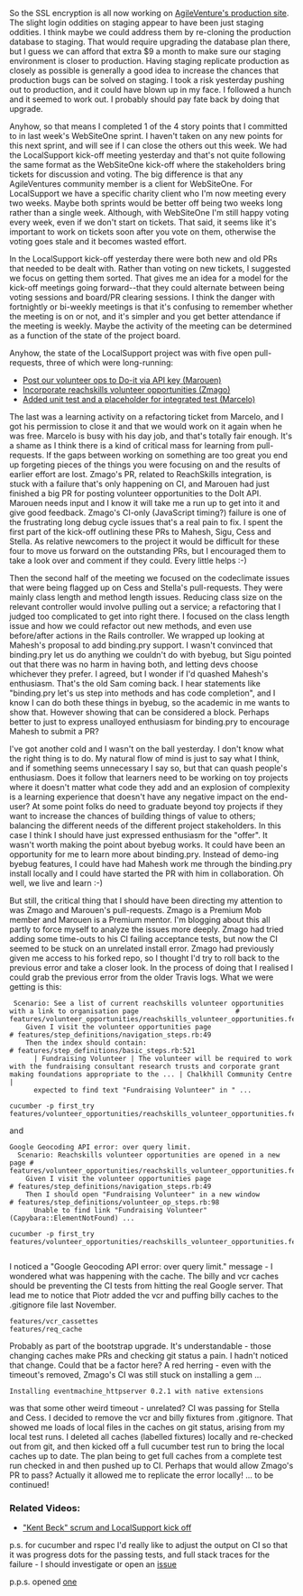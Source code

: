 So the SSL encryption is all now working on [AgileVenture's production site](https://www.agileventures.org/).  The slight login oddities on staging appear to have been just staging oddities.  I think maybe we could address them by re-cloning the production database to staging.  That would require upgrading the database plan there, but I guess we can afford that extra $9 a month to make sure our staging environment is closer to production.  Having staging replicate production as closely as possible is generally a good idea to increase the chances that production bugs can be solved on staging.  I took a risk yesterday pushing out to production, and it could have blown up in my face.  I followed a hunch and it seemed to work out.  I probably should pay fate back by doing that upgrade.

Anyhow, so that means I completed 1 of the 4 story points that I committed to in last week's WebSiteOne sprint.  I haven't taken on any new points for this next sprint, and will see if I can close the others out this week.  We had the LocalSupport kick-off meeting yesterday and that's not quite following the same format as the WebSiteOne kick-off where the stakeholders bring tickets for discussion and voting.  The big difference is that any AgileVentures community member is a client for WebSiteOne.  For LocalSupport we have a specific charity client who I'm now meeting every two weeks.  Maybe both sprints would be better off being two weeks long rather than a single week.  Although, with WebSiteOne I'm still happy voting every week, even if we don't start on tickets.  That said, it seems like it's important to work on tickets soon after you vote on them, otherwise the voting goes stale and it becomes wasted effort.

In the LocalSupport kick-off yesterday there were both new and old PRs that needed to be dealt with.  Rather than voting on new tickets, I suggested we focus on getting them sorted.  That gives me an idea for a model for the kick-off meetings going forward--that they could alternate between being voting sessions and board/PR clearing sessions.  I think the danger with fortnightly or bi-weekly meetings is that it's confusing to remember whether the meeting is on or not, and it's simpler and you get better attendance if the meeting is weekly.  Maybe the activity of the meeting can be determined as a function of the state of the project board.

Anyhow, the state of the LocalSupport project was with five open pull-requests, three of which were long-running:

* [Post our volunteer ops to Do-it via API key (Marouen)](https://github.com/AgileVentures/LocalSupport/pull/427)
* [Incorporate reachskills volunteer opportunities (Zmago)](https://github.com/AgileVentures/LocalSupport/pull/421)
* [Added unit test and a placeholder for integrated test (Marcelo)](https://github.com/AgileVentures/LocalSupport/pull/424)

The last was a learning activity on a refactoring ticket from Marcelo, and I got his permission to close it and that we would work on it again when he was free.  Marcelo is busy with his day job, and that's totally fair enough.  It's a shame as I think there is a kind of critical mass for learning from pull-requests.  If the gaps between working on something are too great you end up forgeting pieces of the things you were focusing on and the results of earlier effort are lost.  Zmago's PR, related to ReachSkills integration, is stuck with a failure that's only happening on CI, and Marouen had just finished a big PR for posting volunteer opportunities to the DoIt API.  Marouen needs input and I know it will take me a run up to get into it and give good feedback.  Zmago's CI-only (JavaScript timing?) failure is one of the frustrating long debug cycle issues that's a real pain to fix.  I spent the first part of the kick-off outlining these PRs to Mahesh, Sigu, Cess and Stella.  As relative newcomers to the project it would be difficult for these four to move us forward on the outstanding PRs, but I encouraged them to take a look over and comment if they could.  Every little helps :-)

Then the second half of the meeting we focused on the codeclimate issues that were being flagged up on Cess and Stella's pull-requests.  They were mainly class length and method length issues.  Reducing class size on the relevant controller would involve pulling out a service; a refactoring that I judged too complicated to get into right there.  I focused on the class length issue and how we could refactor out new methods, and even use before/after actions in the Rails controller.  We wrapped up looking at Mahesh's proposal to add binding.pry support.  I wasn't convinced that binding.pry let us do anything we couldn't do with byebug, but Sigu pointed out that there was no harm in having both, and letting devs choose whichever they prefer.  I agreed, but I wonder if I'd quashed Mahesh's enthusiasm.  That's the old Sam coming back.  I hear statements like "binding.pry let's us step into methods and has code completion", and I know I can do both these things in byebug, so the academic in me wants to show that.  However showing that can be considered a block.  Perhaps better to just to express unalloyed enthusiasm for binding.pry to encourage Mahesh to submit a PR?

I've got another cold and I wasn't on the ball yesterday.  I don't know what the right thing is to do.  My natural flow of mind is just to say what I think, and if something seems unnecessary I say so, but that can quash people's enthusiasm.  Does it follow that learners need to be working on toy projects where it doesn't matter what code they add and an explosion of complexity is a learning experience that doesn't have any negative impact on the end-user?  At some point folks do need to graduate beyond toy projects if they want to increase the chances of building things of value to others; balancing the different needs of the different project stakeholders.  In this case I think I should have just expressed enthusiasm for the "offer".  It wasn't worth making the point about byebug works.  It could have been an opportunity for me to learn more about binding.pry.  Instead of demo-ing byebug features, I could have had Mahesh work me through the binding.pry install locally and I could have started the PR with him in collaboration.  Oh well, we live and learn :-)

But still, the critical thing that I should have been directing my attention to was Zmago and Marouen's pull-requests.  Zmago is a Premium Mob member and Marouen is a Premium mentor.  I'm blogging about this all partly to force myself to analyze the issues more deeply. Zmago had tried adding some time-outs to his CI failing acceptance tests, but now the CI seemed to be stuck on an unrelated install error.  Zmago had previously given me access to his forked repo, so I thought I'd try to roll back to the previous error and take a closer look.  In the process of doing that I realised I could grab the previous error from the older Travis logs.  What we were getting is this:

```
 Scenario: See a list of current reachskills volunteer opportunities with a link to organisation page                        # features/volunteer_opportunities/reachskills_volunteer_opportunities.feature:32
    Given I visit the volunteer opportunities page                                                                            # features/step_definitions/navigation_steps.rb:49
    Then the index should contain:                                                                                            # features/step_definitions/basic_steps.rb:521
      | Fundraising Volunteer | The volunteer will be required to work with the fundraising consultant research trusts and corporate grant making foundations appropriate to the ... | Chalkhill Community Centre |
      expected to find text "Fundraising Volunteer" in " ...
      
cucumber -p first_try features/volunteer_opportunities/reachskills_volunteer_opportunities.feature:32
```

and

```
Google Geocoding API error: over query limit.
  Scenario: Reachskills volunteer opportunities are opened in a new page # features/volunteer_opportunities/reachskills_volunteer_opportunities.feature:42
    Given I visit the volunteer opportunities page                       # features/step_definitions/navigation_steps.rb:49
    Then I should open "Fundraising Volunteer" in a new window           # features/step_definitions/volunteer_op_steps.rb:98
      Unable to find link "Fundraising Volunteer" (Capybara::ElementNotFound) ...
      
cucumber -p first_try features/volunteer_opportunities/reachskills_volunteer_opportunities.feature:42      
      
```

I noticed a "Google Geocoding API error: over query limit." message - I wondered what was happening with the cache.  The billy and vcr caches should be preventing the CI tests from hitting the real Google server. That lead me to notice that Piotr added the vcr and puffing billy caches to the .gitignore file last November. 

```
features/vcr_cassettes
features/req_cache
```

Probably as part of the bootstrap upgrade.  It's understandable - those changing caches make PRs and checking git status a pain.  I hadn't noticed that change.  Could that be a factor here?  A red herring - even with the timeout's removed, Zmago's CI was still stuck on installing a gem ...

```
Installing eventmachine_httpserver 0.2.1 with native extensions
```

was that some other weird timeout - unrelated?  CI was passing for Stella and Cess. I decided to remove the vcr and billy fixtures from .gitignore.  That showed me loads of local files in the caches on git status, arising from my local test runs.  I deleted all caches (labelled fixtures) locally and re-checked out from git, and then kicked off a full cucumber test run to bring the local caches up to date.  The plan being to get full caches from a complete test run checked in and then pushed up to CI.  Perhaps that would allow Zmago's PR to pass?  Actually it allowed me to replicate the error locally! ... to be continued!


### Related Videos:

* ["Kent Beck" scrum and LocalSupport kick off](https://www.youtube.com/edit?o=U&video_id=D62ZcBOnNsc)

p.s. for cucumber and rspec I'd really like to adjust the output on CI so that it was progress dots for the passing tests, and full stack traces for the failure - I should investigate or open an [issue](https://github.com/cucumber/cucumber-ruby/issues/new)

p.p.s. opened [one](https://github.com/cucumber/cucumber-ruby/issues/1094)
